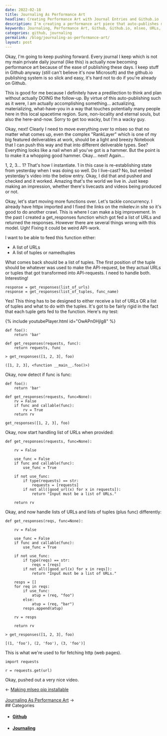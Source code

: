 ```yaml
---
date: 2022-02-18
title: Journaling As Performance Art
headline: Creating Performance Art with Journal Entries and Github.io
description: I'm creating a performance art piece that auto-publishes my journal entries on Github.io. I'm also building a get_responses function that takes a list of URLs or tuples and returns a list of tuples. I'm testing it by providing it with a list of URLs and a function and checking the output. My goal is to get responses from a list of URLs and assign them either 'foo' or 'bar', then return them as a list. For example, when
keywords: Journaling, Performance Art, Github, Github.io, mlseo, URLs, Tuples, Function, Output, Response, Assignment, Example
categories: github, journaling
permalink: /blog/journaling-as-performance-art/
layout: post
---
```



Okay, I'm going to keep pushing forward. Every journal I keep which is not my
main private daily journal (like this) is actually now becoming performance art
because of the ease of publishing these days. I keep stuff in Github anyway
(still can't believe it's now Microsoft) and the github.io publishing system is
so slick and easy, it's hard not to do if you're already on Github.

This is good for me because I definitely have a predilection to think and plan
without actually DOING the follow-up. By virtue of this auto-publishing such as
it were, I am actually accomplishing something... actualizing, materializing,
what-have-you in a way that touches potentially many people here in this local
spacetime region. Sure, non-locality and eternal souls, but also the
here-and-now. Sorry to get too wacky, but I'm a wacky guy.

Okay, next! Clearly I need to move everything over to mlseo so that no matter
what comes up, even the complex "RankLayer" which is one of my big featured
deliverables at work, should be a light and breezy Notebook that I can push
this way and that into different deliverable types. See? Everything looks like
a nail when all you've got is a hammer. But the point is to make it a whopping
good hammer. Okay... next! Again...

1, 2, 3... 1? That's how I instantiate. 1 in this case is re-establishing state
from yesterday when I was doing so well. Do I live-cast? No, but embed
yesterday's video into the below entry. Okay, I did that and pushed and checked
and it worked. Amazing that's the world we live in. Just keep making an
impression, whether there's livecasts and videos being produced or not.

Okay, let's start moving more functions over. Let's tackle concurrency. I
already have httpx imported and I fixed the links on the mikelev.in site so
it's good to do another crawl. This is where I can make a big improvement. In
the past I created a get_responses function which got fed a list of URLs and
returned the responses. However there are several things wrong with this model.
Ugh! Fixing it could be weird API-work.

I want to be able to feed this function either:

- A list of URLs
- A list of tuples or namedtuples

What comes back should be a list of tuples. The first position of the tuple
should be whatever was used to make the API-request, be they actual URLs or
tuples that got transformed into API-requests. I need to handle both.
Interesting!

    response = get_responses(list_of_urls)
    response = get_responses(list_of_tuples, func_name)

Yes! This thing has to be designed to either receive a list of URLs OR a list
of tuples and what to do with the tuples. It's got to be fairly rigid in the
fact that each tuple gets fed to the function. Here's my test:

{% include youtubePlayer.html id="OwAPn0Hjlg8" %}

    def foo():
        return 'bar'

    def get_responses(requests, func):
        return requests, func

    > get_responses([1, 2, 3], foo)

    ([1, 2, 3], <function __main__.foo()>)

Okay, now detect if func is func:

    def foo():
        return 'bar'

    def get_responses(requests, func=None):
        rv = False
        if func and callable(func):
            rv = True
        return rv

    get_responses([1, 2, 3], foo)

Okay, now start handling list of URLs when provided:

    def get_responses(requests, func=None):

        rv = False

        use_func = False
        if func and callable(func):
            use_func = True

        if not use_func:
            if type(requests) == str:
                requests = [requests]
            if not all([good_url(x) for x in requests]):
                return "Input must be a list of URLs."

        return rv

Okay, and now handle lists of URLs and lists of tuples (plus func) differently:

    def get_responses(reqs, func=None):

        rv = False

        use_func = False
        if func and callable(func):
            use_func = True

        if not use_func:
            if type(reqs) == str:
                reqs = [reqs]
            if not all([good_url(x) for x in reqs]):
                return "Input must be a list of URLs."

        resps = []
        for req in reqs:
            if use_func:
                atup = (req, "foo")
            else:
                atup = (req, "bar")
            resps.append(atup)

        rv = resps

        return rv

    > get_responses([1, 2, 3], foo)

    [(1, 'foo'), (2, 'foo'), (3, 'foo')]


This is what we're used to for fetching http (web pages).

    import requests

    r = requests.get(url)

Okay, pushed out a very nice video.


<div class="arrow-links"><div class="post-nav-prev"><span class="arrow">&larr;&nbsp;</span><a href="/blog/making-mlseo-pip-installable/">Making mlseo pip installable</a></div> &nbsp; <div class="post-nav-next"><a href="/blog/journaling-as-performance-art/">Journaling As Performance Art</a><span class="arrow">&nbsp;&rarr;</span></div></div>
## Categories

<ul>
<li><h4><a href='/github/'>Github</a></h4></li>
<li><h4><a href='/journaling/'>Journaling</a></h4></li></ul>